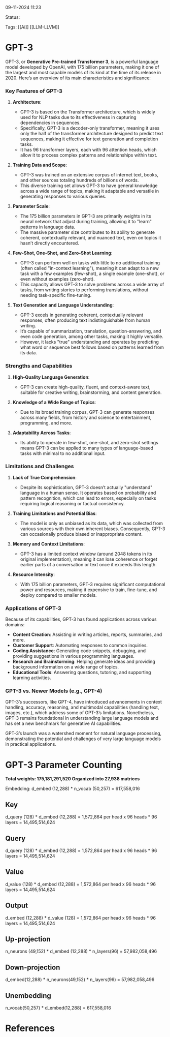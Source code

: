 
09-11-2024 11:23

Status:

Tags: [[Ai]] [[LLM-LLVM]] 


# GPT-3

GPT-3, or **Generative Pre-trained Transformer 3**, is a powerful language model developed by OpenAI, with 175 billion parameters, making it one of the largest and most capable models of its kind at the time of its release in 2020. Here’s an overview of its main characteristics and significance:

### Key Features of GPT-3

1. **Architecture**:
    
    - GPT-3 is based on the Transformer architecture, which is widely used for NLP tasks due to its effectiveness in capturing dependencies in sequences.
    - Specifically, GPT-3 is a decoder-only transformer, meaning it uses only the half of the transformer architecture designed to predict text sequences, making it effective for text generation and completion tasks.
    - It has 96 transformer layers, each with 96 attention heads, which allow it to process complex patterns and relationships within text.
2. **Training Data and Scope**:
    
    - GPT-3 was trained on an extensive corpus of internet text, books, and other sources totaling hundreds of billions of words.
    - This diverse training set allows GPT-3 to have general knowledge across a wide range of topics, making it adaptable and versatile in generating responses to various queries.
3. **Parameter Scale**:
    
    - The 175 billion parameters in GPT-3 are primarily weights in its neural network that adjust during training, allowing it to "learn" patterns in language data.
    - The massive parameter size contributes to its ability to generate coherent, contextually relevant, and nuanced text, even on topics it hasn’t directly encountered.
4. **Few-Shot, One-Shot, and Zero-Shot Learning**:
    
    - GPT-3 can perform well on tasks with little to no additional training (often called "in-context learning"), meaning it can adapt to a new task with a few examples (few-shot), a single example (one-shot), or even without examples (zero-shot).
    - This capacity allows GPT-3 to solve problems across a wide array of tasks, from writing stories to performing translations, without needing task-specific fine-tuning.
5. **Text Generation and Language Understanding**:
    
    - GPT-3 excels in generating coherent, contextually relevant responses, often producing text indistinguishable from human writing.
    - It’s capable of summarization, translation, question-answering, and even code generation, among other tasks, making it highly versatile.
    - However, it lacks "true" understanding and operates by predicting what word or sequence best follows based on patterns learned from its data.

### Strengths and Capabilities

1. **High-Quality Language Generation**:
    
    - GPT-3 can create high-quality, fluent, and context-aware text, suitable for creative writing, brainstorming, and content generation.
2. **Knowledge of a Wide Range of Topics**:
    
    - Due to its broad training corpus, GPT-3 can generate responses across many fields, from history and science to entertainment, programming, and more.
3. **Adaptability Across Tasks**:
    
    - Its ability to operate in few-shot, one-shot, and zero-shot settings means GPT-3 can be applied to many types of language-based tasks with minimal to no additional input.

### Limitations and Challenges

1. **Lack of True Comprehension**:
    
    - Despite its sophistication, GPT-3 doesn’t actually "understand" language in a human sense. It operates based on probability and pattern recognition, which can lead to errors, especially on tasks requiring logical reasoning or factual consistency.
2. **Training Limitations and Potential Bias**:
    
    - The model is only as unbiased as its data, which was collected from various sources with their own inherent biases. Consequently, GPT-3 can occasionally produce biased or inappropriate content.
3. **Memory and Context Limitations**:
    
    - GPT-3 has a limited context window (around 2048 tokens in its original implementation), meaning it can lose coherence or forget earlier parts of a conversation or text once it exceeds this length.
4. **Resource Intensity**:
    
    - With 175 billion parameters, GPT-3 requires significant computational power and resources, making it expensive to train, fine-tune, and deploy compared to smaller models.

### Applications of GPT-3

Because of its capabilities, GPT-3 has found applications across various domains:

- **Content Creation**: Assisting in writing articles, reports, summaries, and more.
- **Customer Support**: Automating responses to common inquiries.
- **Coding Assistance**: Generating code snippets, debugging, and providing suggestions in various programming languages.
- **Research and Brainstorming**: Helping generate ideas and providing background information on a wide range of topics.
- **Educational Tools**: Answering questions, tutoring, and supporting learning activities.

### GPT-3 vs. Newer Models (e.g., GPT-4)

GPT-3’s successors, like GPT-4, have introduced advancements in context handling, accuracy, reasoning, and multimodal capabilities (handling text, images, etc.), which address some of GPT-3’s limitations. Nonetheless, GPT-3 remains foundational in understanding large language models and has set a new benchmark for generative AI capabilities.

GPT-3’s launch was a watershed moment for natural language processing, demonstrating the potential and challenges of very large language models in practical applications.


# GPT-3 Parameter Counting

**Total weights: 175,181,291,520
Organized into 27,938 matrices**

Embedding: d_embed (12,288) * n_vocab (50,257) = 617,558,016

## Key
d_query (128) * d_embed (12,288) = 1,572,864 per head 
x 96 heads * 96 layers = 14,495,514,624
## Query 
d_query (128) * d_embed (12,288) = 1,572,864 per head 
x 96 heads * 96 layers = 14,495,514,624

## Value
 d_value (128) * d_embed (12,288) = 1,572,864 per head 
 x 96 heads * 96 layers = 14,495,514,624
 
## Output
d_embed (12,288) * d_value (128) = 1,572,864 per head
x 96 heads * 96 layers = 14,495,514,624

## Up-projection
n_neurons (49,152) * d_embed (12,288) * n_layers(96) = 57,982,058,496

## Down-projection
d_embed(12,288) * n_neurons(49,152) * n_layers(96) = 57,982,058,496

## Unembedding
n_vocab(50,257) * d_embed(12,288) = 617,558,016



# References